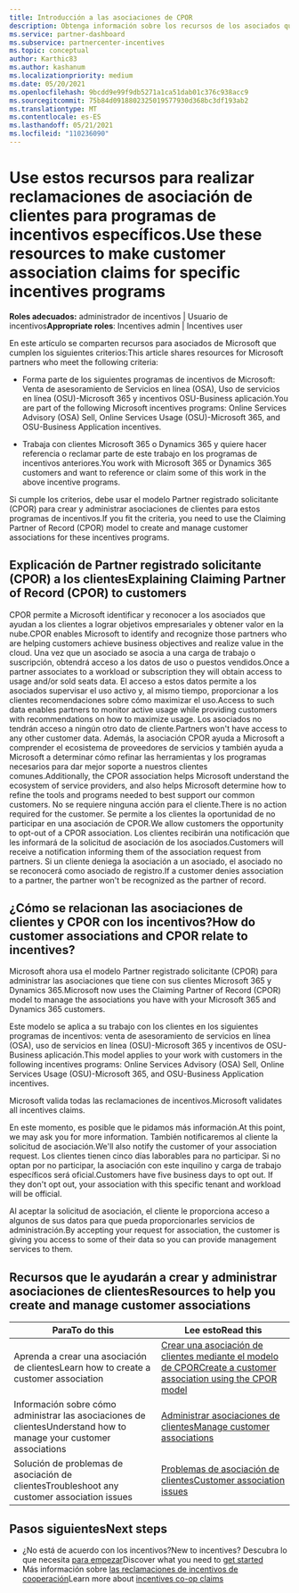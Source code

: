 ```yaml
---
title: Introducción a las asociaciones de CPOR
description: Obtenga información sobre los recursos de los asociados que necesitan asociar clientes a programas de incentivos específicos a través del modelo Partner registrado solicitante (CPOR).
ms.service: partner-dashboard
ms.subservice: partnercenter-incentives
ms.topic: conceptual
author: Karthic83
ms.author: kashanum
ms.localizationpriority: medium
ms.date: 05/20/2021
ms.openlocfilehash: 9bcdd9e99f9db5271a1ca51dab01c376c938acc9
ms.sourcegitcommit: 75b84d0918802325019577930d368bc3df193ab2
ms.translationtype: MT
ms.contentlocale: es-ES
ms.lasthandoff: 05/21/2021
ms.locfileid: "110236090"
---
```

# <a name="use-these-resources-to-make-customer-association-claims-for-specific-incentives-programs"></a><span data-ttu-id="2c876-103">Use estos recursos para realizar reclamaciones de asociación de clientes para programas de incentivos específicos.</span><span class="sxs-lookup"><span data-stu-id="2c876-103">Use these resources to make customer association claims for specific incentives programs</span></span>

<span data-ttu-id="2c876-104">**Roles adecuados:** administrador de incentivos | Usuario de incentivos</span><span class="sxs-lookup"><span data-stu-id="2c876-104">**Appropriate roles**: Incentives admin | Incentives user</span></span>

<span data-ttu-id="2c876-105">En este artículo se comparten recursos para asociados de Microsoft que cumplen los siguientes criterios:</span><span class="sxs-lookup"><span data-stu-id="2c876-105">This article shares resources for Microsoft partners who meet the following criteria:</span></span>

- <span data-ttu-id="2c876-106">Forma parte de los siguientes programas de incentivos de Microsoft: Venta de asesoramiento de Servicios en línea (OSA), Uso de servicios en línea (OSU)-Microsoft 365 y incentivos OSU-Business aplicación.</span><span class="sxs-lookup"><span data-stu-id="2c876-106">You are part of the following Microsoft incentives programs: Online Services Advisory (OSA) Sell, Online Services Usage (OSU)-Microsoft 365, and OSU-Business Application incentives.</span></span>

- <span data-ttu-id="2c876-107">Trabaja con clientes Microsoft 365 o Dynamics 365 y quiere hacer referencia o reclamar parte de este trabajo en los programas de incentivos anteriores.</span><span class="sxs-lookup"><span data-stu-id="2c876-107">You work with Microsoft 365 or Dynamics 365 customers and want to reference or claim some of this work in the above incentive programs.</span></span>

<span data-ttu-id="2c876-108">Si cumple los criterios, debe usar el modelo Partner registrado solicitante (CPOR) para crear y administrar asociaciones de clientes para estos programas de incentivos.</span><span class="sxs-lookup"><span data-stu-id="2c876-108">If you fit the criteria, you need to use the Claiming Partner of Record (CPOR) model to create and manage customer associations for these incentives programs.</span></span>

## <a name="explaining-claiming-partner-of-record-cpor-to-customers"></a><span data-ttu-id="2c876-109">Explicación de Partner registrado solicitante (CPOR) a los clientes</span><span class="sxs-lookup"><span data-stu-id="2c876-109">Explaining Claiming Partner of Record (CPOR) to customers</span></span>

<span data-ttu-id="2c876-110">CPOR permite a Microsoft identificar y reconocer a los asociados que ayudan a los clientes a lograr objetivos empresariales y obtener valor en la nube.</span><span class="sxs-lookup"><span data-stu-id="2c876-110">CPOR enables Microsoft to identify and recognize those partners who are helping customers achieve business objectives and realize value in the cloud.</span></span> <span data-ttu-id="2c876-111">Una vez que un asociado se asocia a una carga de trabajo o suscripción, obtendrá acceso a los datos de uso o puestos vendidos.</span><span class="sxs-lookup"><span data-stu-id="2c876-111">Once a partner associates to a workload or subscription they will obtain access to usage and/or sold seats data.</span></span> <span data-ttu-id="2c876-112">El acceso a estos datos permite a los asociados supervisar el uso activo y, al mismo tiempo, proporcionar a los clientes recomendaciones sobre cómo maximizar el uso.</span><span class="sxs-lookup"><span data-stu-id="2c876-112">Access to such data enables partners to monitor active usage while providing customers with recommendations on how to maximize usage.</span></span> <span data-ttu-id="2c876-113">Los asociados no tendrán acceso a ningún otro dato de cliente.</span><span class="sxs-lookup"><span data-stu-id="2c876-113">Partners won't have access to any other customer data.</span></span> <span data-ttu-id="2c876-114">Además, la asociación CPOR ayuda a Microsoft a comprender el ecosistema de proveedores de servicios y también ayuda a Microsoft a determinar cómo refinar las herramientas y los programas necesarios para dar mejor soporte a nuestros clientes comunes.</span><span class="sxs-lookup"><span data-stu-id="2c876-114">Additionally, the CPOR association helps Microsoft understand the ecosystem of service providers, and also helps Microsoft determine how to refine the tools and programs needed to best support our common customers.</span></span> <span data-ttu-id="2c876-115">No se requiere ninguna acción para el cliente.</span><span class="sxs-lookup"><span data-stu-id="2c876-115">There is no action required for the customer.</span></span> <span data-ttu-id="2c876-116">Se permite a los clientes la oportunidad de no participar en una asociación de CPOR.</span><span class="sxs-lookup"><span data-stu-id="2c876-116">We allow customers the opportunity to opt-out of a CPOR association.</span></span> <span data-ttu-id="2c876-117">Los clientes recibirán una notificación que les informará de la solicitud de asociación de los asociados.</span><span class="sxs-lookup"><span data-stu-id="2c876-117">Customers will receive a notification informing them of the association request from partners.</span></span> <span data-ttu-id="2c876-118">Si un cliente deniega la asociación a un asociado, el asociado no se reconocerá como asociado de registro.</span><span class="sxs-lookup"><span data-stu-id="2c876-118">If a customer denies association to a partner, the partner won't be recognized as the partner of record.</span></span>

## <a name="how-do-customer-associations-and-cpor-relate-to-incentives"></a><span data-ttu-id="2c876-119">¿Cómo se relacionan las asociaciones de clientes y CPOR con los incentivos?</span><span class="sxs-lookup"><span data-stu-id="2c876-119">How do customer associations and CPOR relate to incentives?</span></span>

<span data-ttu-id="2c876-120">Microsoft ahora usa el modelo Partner registrado solicitante (CPOR) para administrar las asociaciones que tiene con sus clientes Microsoft 365 y Dynamics 365.</span><span class="sxs-lookup"><span data-stu-id="2c876-120">Microsoft now uses the Claiming Partner of Record (CPOR) model to manage the associations you have with your Microsoft 365 and Dynamics 365 customers.</span></span>

<span data-ttu-id="2c876-121">Este modelo se aplica a su trabajo con los clientes en los siguientes programas de incentivos: venta de asesoramiento de servicios en línea (OSA), uso de servicios en línea (OSU)-Microsoft 365 y incentivos de OSU-Business aplicación.</span><span class="sxs-lookup"><span data-stu-id="2c876-121">This model applies to your work with customers in the following incentives programs: Online Services Advisory (OSA) Sell, Online Services Usage (OSU)-Microsoft 365, and OSU-Business Application incentives.</span></span>

<span data-ttu-id="2c876-122">Microsoft valida todas las reclamaciones de incentivos.</span><span class="sxs-lookup"><span data-stu-id="2c876-122">Microsoft validates all incentives claims.</span></span>

<span data-ttu-id="2c876-123">En este momento, es posible que le pidamos más información.</span><span class="sxs-lookup"><span data-stu-id="2c876-123">At this point, we may ask you for more information.</span></span> <span data-ttu-id="2c876-124">También notificaremos al cliente la solicitud de asociación.</span><span class="sxs-lookup"><span data-stu-id="2c876-124">We'll also notify the customer of your association request.</span></span> <span data-ttu-id="2c876-125">Los clientes tienen cinco días laborables para no participar. Si no optan por no participar, la asociación con este inquilino y carga de trabajo específicos será oficial.</span><span class="sxs-lookup"><span data-stu-id="2c876-125">Customers have five business days to opt out. If they don't opt out, your association with this specific tenant and workload will be official.</span></span>

<span data-ttu-id="2c876-126">Al aceptar la solicitud de asociación, el cliente le proporciona acceso a algunos de sus datos para que pueda proporcionarles servicios de administración.</span><span class="sxs-lookup"><span data-stu-id="2c876-126">By accepting your request for association, the customer is giving you access to some of their data so you can provide management services to them.</span></span> 

## <a name="resources-to-help-you-create-and-manage-customer-associations"></a><span data-ttu-id="2c876-127">Recursos que le ayudarán a crear y administrar asociaciones de clientes</span><span class="sxs-lookup"><span data-stu-id="2c876-127">Resources to help you create and manage customer associations</span></span>


|  <span data-ttu-id="2c876-128">**Para**</span><span class="sxs-lookup"><span data-stu-id="2c876-128">**To do this**</span></span>  |  <span data-ttu-id="2c876-129">**Lee esto**</span><span class="sxs-lookup"><span data-stu-id="2c876-129">**Read this**</span></span>  |
|--------------|-----------|
| <span data-ttu-id="2c876-130">Aprenda a crear una asociación de clientes</span><span class="sxs-lookup"><span data-stu-id="2c876-130">Learn how to create a customer association</span></span>  | [<span data-ttu-id="2c876-131">Crear una asociación de clientes mediante el modelo de CPOR</span><span class="sxs-lookup"><span data-stu-id="2c876-131">Create a customer association using the CPOR model</span></span>](submit-osa-claim.md)  |
|<span data-ttu-id="2c876-132">Información sobre cómo administrar las asociaciones de clientes</span><span class="sxs-lookup"><span data-stu-id="2c876-132">Understand how to manage your customer associations</span></span>  | [<span data-ttu-id="2c876-133">Administrar asociaciones de clientes</span><span class="sxs-lookup"><span data-stu-id="2c876-133">Manage customer associations</span></span>](incentives-manage-customer-associations.md)  |
|<span data-ttu-id="2c876-134">Solución de problemas de asociación de clientes</span><span class="sxs-lookup"><span data-stu-id="2c876-134">Troubleshoot any customer association issues</span></span>  | [<span data-ttu-id="2c876-135">Problemas de asociación de clientes</span><span class="sxs-lookup"><span data-stu-id="2c876-135">Customer association issues</span></span>](incentives-customer-association-issues.md)  |

## <a name="next-steps"></a><span data-ttu-id="2c876-136">Pasos siguientes</span><span class="sxs-lookup"><span data-stu-id="2c876-136">Next steps</span></span>

- <span data-ttu-id="2c876-137">¿No está de acuerdo con los incentivos?</span><span class="sxs-lookup"><span data-stu-id="2c876-137">New to incentives?</span></span> <span data-ttu-id="2c876-138">Descubra lo que necesita [para empezar](incentives-get-started-intro.md)</span><span class="sxs-lookup"><span data-stu-id="2c876-138">Discover what you need to [get started](incentives-get-started-intro.md)</span></span>
- <span data-ttu-id="2c876-139">Más información sobre [las reclamaciones de incentivos de cooperación](claims-overview.md)</span><span class="sxs-lookup"><span data-stu-id="2c876-139">Learn more about [incentives co-op claims](claims-overview.md)</span></span>
